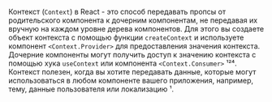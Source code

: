 Контекст (`Context`) в React - это способ передавать пропсы от родительского компонента к дочерним компонентам, не передавая их вручную на каждом уровне дерева компонентов. Для этого вы создаете объект контекста с помощью функции `createContext` и используете компонент `<Context.Provider>` для предоставления значения контекста. Дочерние компоненты могут получить доступ к значению контекста с помощью хука `useContext` или компонента `<Context.Consumer>` ¹²⁴. Контекст полезен, когда вы хотите передавать данные, которые могут использоваться в любом компоненте вашего приложения, например, тему, данные пользователя или локализацию ¹.
